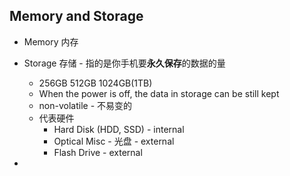 ## Memory and Storage
- Memory 内存
- Storage 存储 - 指的是你手机要**永久保存**的数据的量
	- 256GB 512GB 1024GB(1TB)
	- When the power is off, the data in storage can be still kept
	- non-volatile - 不易变的
	- 代表硬件
		- Hard Disk (HDD, SSD) - internal
		- Optical Misc - 光盘 - external
		- Flash Drive - external
	
- 